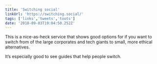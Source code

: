 ```yaml
---
title: 'Switching social'
linkUrl: 'https://switching.social/'
tags: ['links','tweets','toots']
date: '2018-09-03T19:04:50.252Z'
---
```


This is a nice-as-heck service that shows good options for if you want to switch from of the large corporates and tech giants to small, more ethical alternatives.

It’s especially good to see guides that help people switch. 
